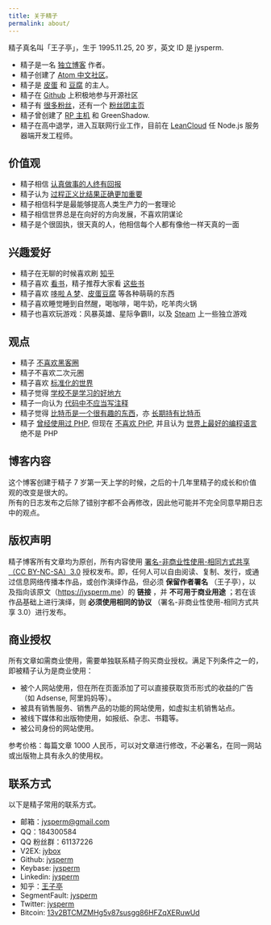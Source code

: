```yaml
---
title: 关于精子
permalink: about/
---
```


精子真名叫「王子亭」，生于 1995.11.25, 20 岁，英文 ID 是 jysperm.

* 精子是一名 [独立博客](https://jysperm.me) 作者。
* 精子创建了 [Atom 中文社区](https://atom-china.org)。
* 精子是 [皮蛋](http://pidan.cat) 和 [豆腐](http://doufu.cat) 的主人。
* 精子在 [Github](https://github.com/jysperm) 上积极地参与开源社区
* 精子有 [很多粉丝](https://jybox.net/members)，还有一个 [粉丝团主页](https://jybox.net)
* 精子曾创建了 [RP 主机](http://rpvhost.net/) 和 GreenShadow.
* 精子在高中退学，进入互联网行业工作，目前在 [LeanCloud](https://leancloud.cn) 任 Node.js 服务器端开发工程师。

## 价值观

* 精子相信 [认真做事的人终有回报](https://jysperm.me/2014/06/1660)
* 精子认为 [过程正义比结果正确更加重要](https://jysperm.me/2012/06/505)
* 精子相信科学是最能够提高人类生产力的一套理论
* 精子相信世界总是在向好的方向发展，不喜欢阴谋论
* 精子是个很固执，很天真的人，他相信每个人都有像他一样天真的一面

## 兴趣爱好

* 精子在无聊的时候喜欢刷 [知乎](http://www.zhihu.com/people/jysperm)
* 精子喜欢 [看书](http://book.douban.com/people/jyprince/collect)，精子推荐大家看 [这些书](https://jysperm.me/booklist)
* 精子喜欢 [哆啦 A 梦](https://jysperm.me/2015/05/stand-by-me-doraemon)、[皮蛋](http://pidan.cat)[豆腐](http://doufu.cat) 等各种萌萌的东西
* 精子喜欢睡觉睡到自然醒，喝咖啡，喝牛奶，吃羊肉火锅
* 精子也喜欢玩游戏：风暴英雄、星际争霸Ⅱ，以及 [Steam](https://steamcommunity.com/id/jysperm) 上一些独立游戏

## 观点

* 精子 [不喜欢黑客圈](https://jysperm.me/tag/hacker)
* 精子不喜欢二次元圈
* 精子喜欢 [标准化的世界](https://jysperm.me/2015/08/standardized-world)
* 精子觉得 [学校不是学习的好地方](https://jysperm.me/2014/02/1493)
* 精子一向认为 [代码中不应当写注释](https://jysperm.me/2014/07/1750)
* 精子觉得 [比特币是一个很有趣的东西](https://jysperm.me/2013/12/1411)，亦 [长期持有比特币](https://blockchain.info/address/13v2BTCMZMHg5v87susgg86HFZqXERuwUd)
* 精子 [曾经使用过 PHP](http://blog.segmentfault.com/jysperm/1190000000403307), 但现在 [不喜欢 PHP](https://jysperm.me/2015/01/1992), 并且认为 [世界上最好的编程语言](https://jysperm.me/2014/01/1468) 绝不是 PHP

## 博客内容
这个博客创建于精子 7 岁第一天上学的时候，之后的十几年里精子的成长和价值观的改变是很大的。  
所有的日志发布之后除了错别字都不会再修改，因此他可能并不完全同意早期日志中的观点。

<a id='licence'></a>
## 版权声明

精子博客所有文章均为原创，所有内容使用 [署名-非商业性使用-相同方式共享（CC BY-NC-SA）3.0](http://creativecommons.org/licenses/by-nc-sa/3.0/cn) 授权发布。即，任何人可以自由阅读、复制、发行，或通过信息网络传播本作品，或创作演绎作品，但必须 **保留作者署名** （王子亭），以及指向该原文（<https://jysperm.me>）的 **链接** ，并 **不可用于商业用途** ；若在该作品基础上进行演绎，则 **必须使用相同的协议** （署名-非商业性使用-相同方式共享 3.0）进行发布。

## 商业授权
所有文章如需商业使用，需要单独联系精子购买商业授权。满足下列条件之一的，即被精子认为是商业使用：

* 被个人网站使用，但在所在页面添加了可以直接获取货币形式的收益的广告（如 Adsense, 阿里妈妈等）。
* 被具有销售服务、销售产品的功能的网站使用，如虚拟主机销售站点。
* 被线下媒体和出版物使用，如报纸、杂志、书籍等。
* 被公司身份的网站使用。

参考价格：每篇文章 1000 人民币，可以对文章进行修改，不必署名，在同一网站或出版物上具有永久的使用权。

## 联系方式
以下是精子常用的联系方式。

* 邮箱：jysperm@gmail.com
* QQ：184300584
* QQ 粉丝群：61137226
* V2EX: [jybox](https://www.v2ex.com/member/jybox)
* Github: [jysperm](https://github.com/jysperm)
* Keybase: [jysperm](https://keybase.io/jysperm)
* Linkedin: [jysperm](https://cn.linkedin.com/in/jysperm)
* 知乎：[王子亭](http://www.zhihu.com/people/jysperm)
* SegmentFault: [jysperm](http://segmentfault.com/u/jysperm)
* Twitter: [jysperm](https://twitter.com/jysperm)
* Bitcoin: [13v2BTCMZMHg5v87susgg86HFZqXERuwUd](https://blockchain.info/address/13v2BTCMZMHg5v87susgg86HFZqXERuwUd)

